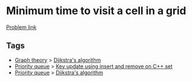# Minimum time to visit a cell in a grid

[Problem link](https://leetcode.com/problems/minimum-time-to-visit-a-cell-in-a-grid/)

## Tags

* [Graph theory](/README.md#Graph_theory) > [Dijkstra's algorithm](/README.md#Graph_theory-Dijkstra_s_algorithm)
* [Priority queue](/README.md#Priority_queue) > [Key update using insert and remove on C++ set](/README.md#Priority_queue-Key_update_using_insert_and_remove_on_C___set)
* [Priority queue](/README.md#Priority_queue) > [Dijkstra's algorithm](/README.md#Priority_queue-Dijkstra_s_algorithm)
